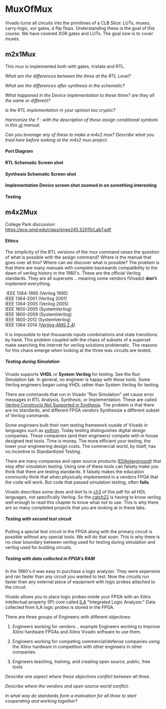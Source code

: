 # MuxOfMux
Vivado turns all circuits into the primitives of a CLB Slice: LUTs, muxes, carry-logic, xor gates, d flip flops. Understanding these is the goal of this course. We have covered XOR gates and LUTs. The goal now is to cover muxes. 

## m2x1Mux

This mux is implemented both with gates, tristate and RTL. 

*What are the differences between the three at the RTL Level?*

*What are the differences after synthesis in the schematic?*

*What happened in the Device implementation to these three? are they all the same or different?*

*Is the RTL implementation in your opinion too cryptic?* 

*Harmonize the ? : with the description of these assign conditional symbols in this  [ut](https://www.utdallas.edu/~akshay.sridharan/index_files/Page5212.htm) manual.* 

*Can you leverage any of these to make a m4x2 mux? Describe what you tried here before looking at the m4x2 mux project.* 

#### Port Diagram

#### RTL Schematic Screen shot

#### Synthesis Schematic Screen shot

#### Implementation Device screen shot zoomed in on something interesting

#### Testing

## m4x2Mux

College Park discussion: https://ece.umd.edu/class/enee245.S2015/Lab7.pdf

#### Ethics

The simplicity of the RTL versions of the mux command raises the question of what is possible with the assign command? Where is the manual that goes over all this? Where can we discover what is possible? The problem is that there are many manuals with complete backwards compatibility to the dawn of verilog history in the 1980's.  These are the official Verilog standards.  They are all supersets .. meaning some vendors (Vivado) **don't** implement everything. 

​	IEEE 1364-1995 (Verilog 1995)  
​	IEEE  1364-2001 (Verilog 2001)   
​	IEEE  1364-2005 (Verilog 2005)  
​	IEEE  1800-2005 (SystemVerilog)  
​	IEEE  1800-2009 (SystemVerilog)  
​	IEEE  1800-2012 (SystemVerilog)   
​	IEEE  1364-2014 ([Verilog-AMS 2.4](http://www.accellera.org/downloads/standards/v-ams))    

It is impossible to test thousands inputs combinations and state transitions by hand. This problem coupled with the chaos of subsets of a superset make searching the internet for verilog solutions problematic. The reasons for this chaos emerge when looking at the three was circuits are tested. 

##### Testing during Simulation

Vivado supports **VHDL** or **System Verilog** for testing. See the Run Simulation tab. In general, no engineer is happy with these tools. Some Verilog engineers began using VHDL rather than System Verilog for testing. 

There are commands that run in Vivado "Run Simulation" yet cause error messages in RTL Analysis, Synthesis, or Implementation. These are called [Verilog Constructs Not Supported in Synthesis](https://www.google.com/search?q=verilog+Constructs+Not+Supported+in+Synthesis&rlz=1C1CHBF_enUS809US809&oq=verilog+Constructs+Not+Supported+in+Synthesis&aqs=chrome..69i57.1895j0j7&sourceid=chrome&ie=UTF-8).  The problem is that there are no standards, and different FPGA vendors Synthesize a different subset of Verilog commands. 

Some engineers built their own testing framework ouside of Vivado in languages such as [python](https://forums.xilinx.com/t5/Simulation-and-Verification/cocotb-Anyone-hear-of-it/td-p/837551). Today testing distinguishes digital design companies.  These companies (and their engineers) compete with in house designed test tools. Time is money. The more efficient your testing, the lower your engineering design costs. The commercial world, by itself, has no incentive to Standardized Testing. 

There are many companies and open source products ([EDAplayground](https://www.edaplayground.com/)) that stop after simulation testing.  Using one of these tools can falsely make you think that there are testing standards. It falsely makes the education community think that when physically implemented in a vendors FPGA that the code will work.  But code that passed simulation testing,  often **fails**. 

Vivado describes some does and don'ts  in [ch3](https://www.xilinx.com/support/documentation/sw_manuals/xilinx2016_3/ug901-vivado-synthesis.pdf) of this pdf for all HDL languages, not specifically Verilog. So the [catch22](https://en.wikipedia.org/wiki/Catch-22_(logic)) is having to know verilog well enough to read this chapter to know what not to use. This is why there are so many completed projects that you are looking at in these labs. 

##### Testing with second test circuit

Putting a special test circuit in the FPGA along with the primary circuit is possible without any special tools. We will do that soon. This is why there is no clear boundary between verilog used for testing during simulation and verilog used for building circuits.

##### Testing with data collected in FPGA's RAM

In the 1980's it was easy to purchase a logic analyzer. They were expensive and ran faster than any circuit you wanted to test. Now the circuits run faster than any external piece of equipment with logic probes attached to the circuit. 

Vivado allows you to place logic probes inside your FPGA with an Xilinx intellectual property (IP) core called  [ILA](https://www.xilinx.com/support/documentation/sw_manuals/xilinx2015_4/ug936-vivado-tutorial-programming-debugging.pdf) "Integrated Logic Analyzer." Data collected from ILA logic probes is stored in the FPGA. 

There are three groups of Engineers with different objectives:

1. Engineers working for vendors .. example Engineers working to Improve Xilinx hardware FPGAs and Xilinx Vivado software to use them.

2. Engineers working for competing commercial/defense companies using the Xilinx hardware in competition with other engineers in other companies.
3. Engineers teaching, training, and creating open source, public, free tools

*Describe one aspect where these objectives conflict between all three.* 

*Describe where the vendors and open source world conflict.*

*In what way do standards form a motivation for all three to start cooperating and working together?*

